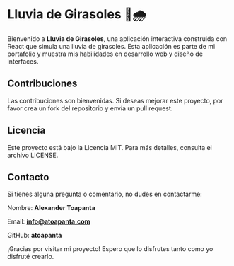# Lluvia de Girasoles 🌻🌧️

Bienvenido a **Lluvia de Girasoles**, una aplicación interactiva construida con React que simula una lluvia de girasoles. Esta aplicación es parte de mi portafolio y muestra mis habilidades en desarrollo web y diseño de interfaces.

## Contribuciones

Las contribuciones son bienvenidas. Si deseas mejorar este proyecto, por favor crea un fork del repositorio y envía un pull request.

## Licencia

Este proyecto está bajo la Licencia MIT. Para más detalles, consulta el archivo LICENSE.

## Contacto

Si tienes alguna pregunta o comentario, no dudes en contactarme:

Nombre: **Alexander Toapanta**

Email: **info@atoapanta.com**

GitHub: **atoapanta**

¡Gracias por visitar mi proyecto! Espero que lo disfrutes tanto como yo disfruté crearlo.
